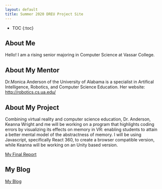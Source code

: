 ```yaml
---
layout: default
title: Summer 2020 DREU Project Site
---
```


* TOC
{:toc}

## About Me

Hello! I am a rising senior majoring in Computer Science at Vassar College. 

## About My Mentor

Dr.Monica Anderson of the University of Alabama is a specialist in Artifical Intelligence, Robotics, and Computer Science Education. 
Her website: http://robotics.cs.ua.edu/

## About My Project

Combining virtual reality and computer science education, Dr. Anderson, Keanna Wright and me will be working on a program that highlights coding errors by visualizing its effects on memory in VR: enabling students to attain a better mental model of the abstractness of memory. I will be using Javascript, specifically React 360, to create a browser compatible version, while Keanna will be working on an Unity based version. 

[My Final Report](files/finalreport.pdf)

## My Blog

[My Blog](blog.html)
